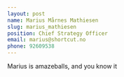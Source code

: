 ```yaml
---
layout: post
name: Marius Mårnes Mathiesen
slug: marius_mathiesen
position: Chief Strategy Officer
email: marius@shortcut.no
phone: 92609538
---
```



Marius is amazeballs, and you know it
